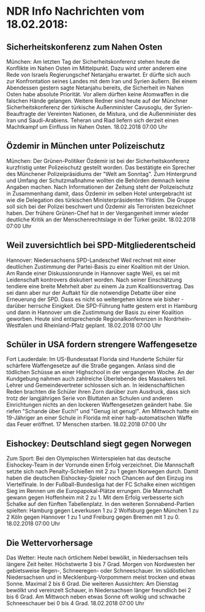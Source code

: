 # NDR Info Nachrichten vom 18.02.2018:


## Sicherheitskonferenz zum Nahen Osten
München: Am letzten Tag der Sicherheitskonferenz stehen heute die Konflikte im Nahen Osten im Mittelpunkt. Dazu wird unter anderem eine Rede von Israels Regierungschef Netanjahu erwartet. Er dürfte sich auch zur Konfrontation seines Landes mit dem Iran und Syrien äußern. Bei einem Abendessen gestern sagte Netanjahu bereits, die Sicherheit im Nahen Osten habe absolute Priorität. Vor allem dürften keine Atomwaffen in die falschen Hände gelangen. Weitere Redner sind heute auf der Münchner Sicherheitskonferenz der türkische Außenminister Cavusoglu, der Syrien-Beauftragte der Vereinten Nationen, de Mistura, und die Außenminister des Iran und Saudi-Arabiens. Teheran und Riad liefern sich derzeit einen Machtkampf um Einfluss im Nahen Osten. 18.02.2018 07:00 Uhr 

## Özdemir in München unter Polizeischutz
München:	Der Grünen-Politiker Özdemir ist bei der Sicherheitskonferenz kurzfristig unter Polizeischutz gestellt worden. Das bestätigte ein Sprecher des Münchener Polizeipräsidiums der "Welt am Sonntag". Zum Hintergrund und Umfang der Schutzmaßnahme wollten die Behörden demnach keine Angaben machen. Nach Informationen der Zeitung steht der Polizeischutz in Zusammenhang damit, dass Özdemir im selben Hotel untergebracht ist wie die Delegation des türkischen Ministerpräsidenten Yildirim. Die Gruppe soll sich bei der Polizei beschwert und Özdemir als Terroristen bezeichnet haben. Der frühere Grünen-Chef hat in der Vergangenheit immer wieder deutliche Kritik an der Menschenrechtslage in der Türkei geübt. 18.02.2018 07:00 Uhr 

## Weil zuversichtlich bei SPD-Mitgliederentscheid
Hannover:	Niedersachsens SPD-Landeschef Weil rechnet mit einer deutlichen Zustimmung der Partei-Basis zu einer Koalition mit der Union. Am Rande einer Diskussionsrunde in Hannover sagte Weil, es sei mit Leidenschaft kontrovers diskutiert worden. Nach seiner Einschätzung tendiere eine breite Mehrheit aber zu einem Ja zum Koalitionsvertrag. Das sei dann aber nur der Auftakt für die notwendige Debatte über eine Erneuerung der SPD. Dass es nicht so weitergehen könne wie bisher - darüber herrsche Einigkeit. Die SPD-Führung hatte gestern erst in Hamburg und dann in Hannover um die Zustimmung der Basis zu einer Koalition geworben. Heute sind entsprechende Regionalkonferenzen in Nordrhein-Westfalen und Rheinland-Pfalz geplant. 18.02.2018 07:00 Uhr 

## Schüler in USA fordern strengere Waffengesetze
Fort Lauderdale:	Im US-Bundesstaat Florida sind Hunderte Schüler für schärfere Waffengesetze auf die Straße gegangen. Anlass sind die tödlichen Schüsse an einer Highschool in der vergangenen Woche. An der Kundgebung nahmen auch zahlreiche Überlebende des Massakers teil. Lehrer und Gemeindevertreter schlossen sich an. In leidenschaftlichen Reden brachten die Schüler ihren Zorn darüber zum Ausdruck, dass sich trotz der langjährigen Serie von Bluttaten an Schulen und anderen Einrichtungen nichts an den lockeren Waffengesetzen geändert habe. Sie riefen "Schande über Euch!" und "Genug ist genug!". Am Mittwoch hatte ein 19-Jähriger an einer Schule in Florida mit einer halb-automatischen Waffe das Feuer eröffnet. 17 Menschen starben. 18.02.2018 07:00 Uhr 

## Eishockey: Deutschland siegt gegen Norwegen
Zum Sport:	Bei den Olympischen Winterspielen hat das deutsche Eishockey-Team in der Vorrunde einen Erfolg verzeichnet. Die Mannschaft setzte sich nach Penalty-Schießen mit 2 zu 1 gegen Norwegen durch. Damit haben die deutschen Eishockey-Spieler noch Chancen auf den Einzug ins Viertelfinale. In der Fußball-Bundesliga hat der FC Schalke einen wichtigen Sieg im Rennen um die Europapokal-Plätze errungen. Die Mannschaft gewann gegen Hoffenheim mit 2 zu 1. Mit dem Erfolg verbesserte sich Schalke auf den fünften Tabellenplatz. In den weiteren Sonnabend-Partien spielten:
Hamburg gegen Leverkusen 1 zu 2
Wolfsburg gegen München 1 zu 2
Köln gegen Hannover 1 zu 1
und Freiburg gegen Bremen mit 1 zu 0. 18.02.2018 07:00 Uhr 

## Die Wettervorhersage
Das Wetter: Heute nach örtlichem Nebel bewölkt, in Niedersachsen teils längere Zeit heiter. Höchstwerte 3 bis 7 Grad. Morgen von Nordwesten her gebietsweise Regen-, Schneeregen- oder Schneeschauer. Im südöstlichen Niedersachsen und in Mecklenburg-Vorpommern meist trocken und etwas Sonne. Maximal 2 bis 6 Grad. Die weiteren Aussichten: Am Dienstag bewölkt und vereinzelt Schauer, in Niedersachsen länger freundlich bei 2 bis 6 Grad. Am Mittwoch neben etwas Sonne oft wolkig und schwache Schneeschauer bei 0 bis 4 Grad. 18.02.2018 07:00 Uhr 
